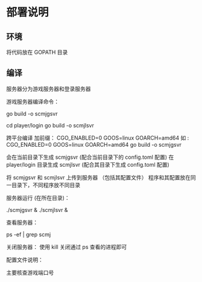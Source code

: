 # 部署说明

## 环境

将代码放在 GOPATH 目录


## 编译

服务器分为游戏服务器和登录服务器

游戏服务器编译命令：

go build -o scmjgsvr

cd player/login
go build -o scmjlsvr 

跨平台编译 加前缀： CGO_ENABLED=0 GOOS=linux GOARCH=amd64 
如 : CGO_ENABLED=0 GOOS=linux GOARCH=amd64  go build -o scmjgsvr


会在当前目录下生成 scmjgsvr (配合当前目录下的 config.toml 配置)
在 player/login 目录生成 scmjlsvr (配合其目录下生成 config.toml 配置)

将 scmjgsvr 和 scmjlsvr 上传到服务器 （包括其配置文件）
程序和其配置放在同一目录下，不同程序放不同目录


服务器运行 (在所在目录)：

./scmjgsvr &
./scmjlsvr &


查看服务器：

ps -ef | grep scmj

关闭服务器： 使用 kill 关闭通过 ps 查看的进程即可



配置文件说明：

主要核查游戏端口号
